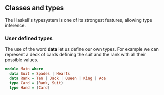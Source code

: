## Classes and types
The Haskell's typesystem is one of its strongest features, allowing type inference.

### User defined types
The use of the word **data** let us define our own types. For example we can represent a deck of cards defining the suit and the rank with all their possible values.

```haskell
module Main where
  data Suit = Spades | Hearts
  data Rank = Ten | Jack | Queen | King | Ace
  type Card = (Rank, Suit)
  type Hand = [Card]
```
